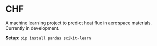 # CHF
A machine learning project to predict heat flux in aerospace materials. Currently in development.

**Setup**: `pip install pandas scikit-learn` 
